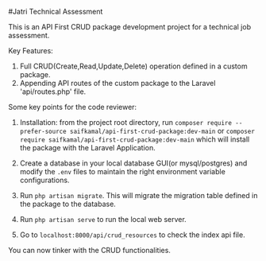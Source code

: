 #Jatri Technical Assessment

This is an API First CRUD package development project for a technical job assessment.

Key Features:

1. Full CRUD(Create,Read,Update,Delete) operation defined in a custom package.
2. Appending API routes of the custom package to the Laravel 'api/routes.php' file.

Some key points for the code reviewer:

1. Installation: from the project root directory, run `composer require --prefer-source saifkamal/api-first-crud-package:dev-main` or `composer require saifkamal/api-first-crud-package:dev-main` which will install the package with the Laravel Application.

2. Create a database in your local database GUI(or mysql/postgres) and modify the `.env` files to maintain the right environment variable configurations.

3. Run `php artisan migrate`. This will migrate the migration table defined in the package to the database.

4. Run `php artisan serve` to run the local web server.

5. Go to `localhost:8000/api/crud_resources` to check the index api file.

You can now tinker with the CRUD functionalities.